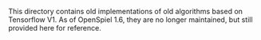 This directory contains old implementations of old algorithms based on
Tensorflow V1. As of OpenSpiel 1.6, they are no longer maintained, but still
provided here for reference.
